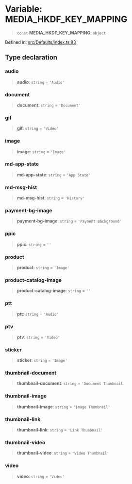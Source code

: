 # Variable: MEDIA\_HKDF\_KEY\_MAPPING

> `const` **MEDIA\_HKDF\_KEY\_MAPPING**: `object`

Defined in: [src/Defaults/index.ts:83](https://github.com/Fokusdotid/Baileys/blob/b457796e9982984bfe7323cdd6fea8bc613c4ed0/src/Defaults/index.ts#L83)

## Type declaration

### audio

> **audio**: `string` = `'Audio'`

### document

> **document**: `string` = `'Document'`

### gif

> **gif**: `string` = `'Video'`

### image

> **image**: `string` = `'Image'`

### md-app-state

> **md-app-state**: `string` = `'App State'`

### md-msg-hist

> **md-msg-hist**: `string` = `'History'`

### payment-bg-image

> **payment-bg-image**: `string` = `'Payment Background'`

### ppic

> **ppic**: `string` = `''`

### product

> **product**: `string` = `'Image'`

### product-catalog-image

> **product-catalog-image**: `string` = `''`

### ptt

> **ptt**: `string` = `'Audio'`

### ptv

> **ptv**: `string` = `'Video'`

### sticker

> **sticker**: `string` = `'Image'`

### thumbnail-document

> **thumbnail-document**: `string` = `'Document Thumbnail'`

### thumbnail-image

> **thumbnail-image**: `string` = `'Image Thumbnail'`

### thumbnail-link

> **thumbnail-link**: `string` = `'Link Thumbnail'`

### thumbnail-video

> **thumbnail-video**: `string` = `'Video Thumbnail'`

### video

> **video**: `string` = `'Video'`
